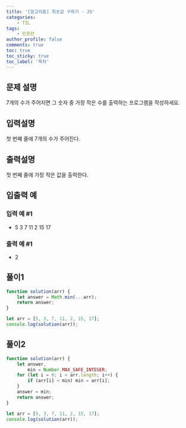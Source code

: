 ```yaml
---
title: '[알고리즘] 최솟값 구하기 - JS'
categories:
    - TIL
tags:
    - 인프런
author_profile: false
comments: true
toc: true
toc_sticky: true
toc_label: '목차'
---
```


## 문제 설명

7개의 수가 주어지면 그 숫자 중 가장 작은 수를 출력하는 프로그램을 작성하세요.

## 입력설명

첫 번째 줄에 7개의 수가 주어진다.

## 출력설명

첫 번째 줄에 가장 작은 값을 출력한다.

## 입출력 예

### 입력 예 #1

-   5 3 7 11 2 15 17

### 출력 예 #1

-   2

## 풀이1

```javascript
function solution(arr) {
    let answer = Math.min(...arr);
    return answer;
}

let arr = [5, 3, 7, 11, 2, 15, 17];
console.log(solution(arr));
```

## 풀이2

```javascript
function solution(arr) {
    let answer,
        min = Number.MAX_SAFE_INTEGER;
    for (let i = 0; i < arr.length; i++) {
        if (arr[i] < min) min = arr[i];
    }
    answer = min;
    return answer;
}

let arr = [5, 3, 7, 11, 2, 15, 17];
console.log(solution(arr));
```
